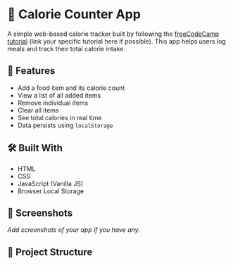 # 🥗 Calorie Counter App

A simple web-based calorie tracker built by following the [freeCodeCamp tutorial](https://www.freecodecamp.org/) (link your specific tutorial here if possible). This app helps users log meals and track their total calorie intake.

## 🚀 Features

- Add a food item and its calorie count
- View a list of all added items
- Remove individual items
- Clear all items
- See total calories in real time
- Data persists using `localStorage`

## 🛠️ Built With

- HTML
- CSS
- JavaScript (Vanilla JS)
- Browser Local Storage

## 📸 Screenshots

_Add screenshots of your app if you have any._

## 📂 Project Structure
